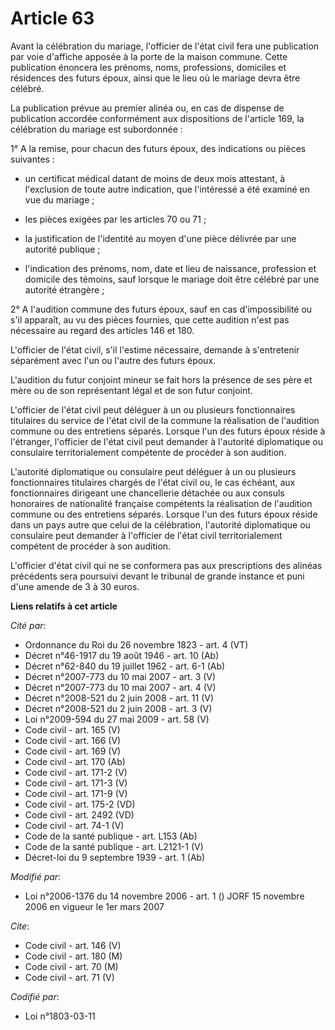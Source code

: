 # Article 63

Avant la célébration du mariage, l'officier de l'état civil fera une publication par voie d'affiche apposée à la porte de la
maison commune. Cette publication énoncera les prénoms, noms, professions, domiciles et résidences des futurs époux, ainsi
que le lieu où le mariage devra être célébré.

La publication prévue au premier alinéa ou, en cas de dispense de publication accordée conformément aux dispositions de
l'article 169, la célébration du mariage est subordonnée :

1° A la remise, pour chacun des futurs époux, des indications ou pièces suivantes :

- un certificat médical datant de moins de deux mois attestant, à l'exclusion de toute autre indication, que l'intéressé a
été examiné en vue du mariage ;

- les pièces exigées par les articles 70 ou 71 ;

- la justification de l'identité au moyen d'une pièce délivrée par une autorité publique ;

- l'indication des prénoms, nom, date et lieu de naissance, profession et domicile des témoins, sauf lorsque le mariage doit
être célébré par une autorité étrangère ;

2° A l'audition commune des futurs époux, sauf en cas d'impossibilité ou s'il apparaît, au vu des pièces fournies, que cette
audition n'est pas nécessaire au regard des articles 146 et 180.

L'officier de l'état civil, s'il l'estime nécessaire, demande à s'entretenir séparément avec l'un ou l'autre des futurs
époux.

L'audition du futur conjoint mineur se fait hors la présence de ses père et mère ou de son représentant légal et de son futur
conjoint.

L'officier de l'état civil peut déléguer à un ou plusieurs fonctionnaires titulaires du service de l'état civil de la commune
la réalisation de l'audition commune ou des entretiens séparés. Lorsque l'un des futurs époux réside à l'étranger, l'officier
de l'état civil peut demander à l'autorité diplomatique ou consulaire territorialement compétente de procéder à son audition.

L'autorité diplomatique ou consulaire peut déléguer à un ou plusieurs fonctionnaires titulaires chargés de l'état civil ou,
le cas échéant, aux fonctionnaires dirigeant une chancellerie détachée ou aux consuls honoraires de nationalité française
compétents la réalisation de l'audition commune ou des entretiens séparés. Lorsque l'un des futurs époux réside dans un pays
autre que celui de la célébration, l'autorité diplomatique ou consulaire peut demander à l'officier de l'état civil
territorialement compétent de procéder à son audition.

L'officier d'état civil qui ne se conformera pas aux prescriptions des alinéas précédents sera poursuivi devant le tribunal
de grande instance et puni d'une amende de 3 à 30 euros.

**Liens relatifs à cet article**

_Cité par_:

  - Ordonnance du Roi du 26 novembre 1823  - art. 4 (VT)
  - Décret n°46-1917 du 19 août 1946 - art. 10 (Ab)
  - Décret n°62-840 du 19 juillet 1962 - art. 6-1 (Ab)
  - Décret n°2007-773 du 10 mai 2007 - art. 3 (V)
  - Décret n°2007-773 du 10 mai 2007 - art. 4 (V)
  - Décret n°2008-521 du 2 juin 2008 - art. 11 (V)
  - Décret n°2008-521 du 2 juin 2008 - art. 3 (V)
  - Loi n°2009-594 du 27 mai 2009 - art. 58 (V)
  - Code civil - art. 165 (V)
  - Code civil - art. 166 (V)
  - Code civil - art. 169 (V)
  - Code civil - art. 170 (Ab)
  - Code civil - art. 171-2 (V)
  - Code civil - art. 171-3 (V)
  - Code civil - art. 171-9 (V)
  - Code civil - art. 175-2 (VD)
  - Code civil - art. 2492 (VD)
  - Code civil - art. 74-1 (V)
  - Code de la santé publique - art. L153 (Ab)
  - Code de la santé publique - art. L2121-1 (V)
  - Décret-loi du 9 septembre 1939 - art. 1 (Ab)

_Modifié par_:

  - Loi n°2006-1376 du 14 novembre 2006 - art. 1 () JORF 15 novembre 2006 en vigueur le 1er mars 2007

_Cite_:

  - Code civil - art. 146 (V)
  - Code civil - art. 180 (M)
  - Code civil - art. 70 (M)
  - Code civil - art. 71 (V)

_Codifié par_:

  - Loi n°1803-03-11
